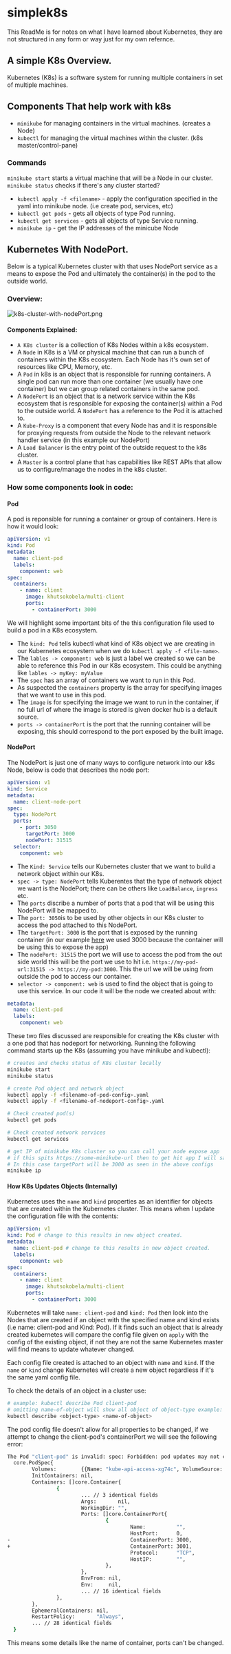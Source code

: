# simplek8s
This ReadMe is for notes on what I have learned about Kubernetes, they are not structured in any form or way just for my own refernce.

## A simple K8s Overview.
Kubernetes (K8s) is a software system for running multiple containers in set of multiple machines.

## Components That help work with k8s
- `minikube` for managing containers in the virtual machines. (creates a Node)
- `kubectl` for managing the virtual machines within the cluster. (k8s master/control-pane)

### Commands
`minikube start` starts a virtual machine that will be a Node in our cluster.
`minikube status` checks if there's any cluster started?

- `kubectl apply -f <filename>` - apply the configuration specified in the yaml into minikube node. (i.e create pod, services, etc)
- `kubectl get pods` - gets all objects of type Pod running.
- `kubectl get services` - gets all objects of type Service running.
- `minikube ip` - get the IP addresses of the minicube Node

## Kubernetes With NodePort.
Below is a typical Kubernetes cluster with that uses NodePort service as a means to expose the Pod and ultimately the container(s) in the pod to the outside world.

### Overview: 
![k8s-cluster-with-nodePort.png](./readme-assets/k8s-cluster-with-nodePort.png)

#### Components Explained:
- `A K8s cluster` is a collection of K8s Nodes within a k8s ecosystem.
- A `Node` in K8s is a VM or physical machine that can run a bunch of containers within the K8s ecosystem. Each Node has it's own set of resources like CPU, Memory, etc.
- A `Pod` in k8s is an object that is responsible for running containers. A single pod can run more than one container (we usually have one container) but we can group related containers in the same pod.
- A `NodePort` is an object that is a network service within the K8s ecosystem that is responsible for exposing the container(s) within a Pod to the outside world. A `NodePort` has a reference to the Pod it is attached to.
- A `Kube-Proxy` is a component that every Node has and it is responsible for proxying requests from outside the Node to the relevant network handler service (in this example our NodePort)
- A `Load Balancer` is the entry point of the outside request to the k8s cluster. 
- A `Master` is a control plane that has capabilities like REST APIs that allow us to configure/manage the nodes in the k8s cluster.

### How some components look in code:

#### Pod
A pod is reponsible for running a container or group of containers. Here is how it would look:
```yaml
apiVersion: v1
kind: Pod
metadata:
  name: client-pod
  labels:
    component: web
spec:
  containers:
    - name: client
      image: khutsokobela/multi-client
      ports:
        - containerPort: 3000
```
We will highlight some important bits of the this configuration file used to build a pod in a K8s ecosystem.
- The `kind: Pod` tells kubectl what kind of K8s object we are creating in our Kubernetes ecosystem when we do `kubectl apply -f <file-name>`.
- The `lables -> component: web` is just a label we created so we can be able to reference this Pod in our K8s ecosystem. This could be anything like `lables -> myKey: myValue`
- The `spec` has an array of containers we want to run in this Pod.
- As suspected the `containers` property is the array for specifying images that we want to use in this pod.
- The `image` is for specifying the image we want to run in the container, if no full url of where the image is stored is given docker hub is a default source.
- `ports -> containerPort` is the port that the running container will be exposing, this should correspond to the port exposed by the built image. 

#### NodePort
The NodePort is just one of many ways to configure network into our k8s Node, below is code that describes the node port:
```yaml
apiVersion: v1 
kind: Service
metadata:
  name: client-node-port
spec:
  type: NodePort
  ports:
    - port: 3050 
      targetPort: 3000
      nodePort: 31515
  selector:
    component: web
```

- The `Kind: Service` tells our Kubernetes cluster that we want to build a network object within our K8s.
- `spec -> type: NodePort` tells Kuberentes that the type of network object we want is the NodePort; there can be others like `LoadBalance`, `ingress` etc.
- The `ports` discribe a number of ports that a pod that will be using this NodePort will be mapped to.
- The `port: 3050`is to be used by other objects in our K8s cluster to access the pod attached to this NodePort. 
- The `targetPort: 3000` is the port that is exposed by the running container (in our example [here](#nodeport) we used 3000 because the container will be using this to expose the app)
- The `nodePort: 31515` the port we will use to access the pod from the out side world this will be the port we use to hit i.e. `https://my-pod-url:31515 -> https://my-pod:3000`. This the url we will be using from outside the pod to access our container.
- `selector -> component: web` is used to find the object that is going to use this service. In our code it will be the node we created about with:  
```yaml
metadata:
  name: client-pod
  labels:
    component: web
```
These two files discussed are responsible for creating the K8s cluster with a one pod that has nodeport for networking. Running the following command starts up the K8s (assuming you have minikube and kubectl):

```bash
# creates and checks status of K8s cluster locally
minikube start 
minikube status

# create Pod object and network object
kubectl apply -f <filename-of-pod-config>.yaml
kubectl apply -f <filename-of-nodeport-config>.yaml

# Check created pod(s)
kubectl get pods

# Check created network services
kubectl get services

# get IP of minikube K8s cluster so you can call your node expose app
# if this spits https://some-minikube-url then to get hit app I will say: https://some-minikube-url:targetPort.
# In this case targetPort will be 3000 as seen in the above configs
minikube ip

```

#### How K8s Updates Objects (Internally)
Kubernetes uses the `name` and `kind` properties as an identifier for objects that are created within the Kubernetes cluster.
This means when I update the configuration file with the contents:
```yaml 
apiVersion: v1
kind: Pod # change to this results in new object created.
metadata:
  name: client-pod # change to this results in new object created.
  labels:
    component: web
spec:
  containers:
    - name: client
      image: khutsokobela/multi-client
      ports:
        - containerPort: 3000
```
Kubernetes will take `name: client-pod` and `kind: Pod` then look into the Nodes that are created if an object with the specified name and kind exists (i.e name: client-pod and Kind: Pod). If it finds such an object that is already created kubernetes will compare the config file given on `apply` with the config of the existing object, if not they are not the same Kubernetes master will find means to update whatever changed.

Each config file created is attached to an object with `name` and `kind`. If the `name` or `kind` change Kubernetes will create a new object regardless if it's the same yaml config file.

To check the details of an object in a cluster use:
```bash
# example: kubectl describe Pod client-pod
# omitting name-of-object will show all object of object-type example: kubectl describe Pod
kubectl describe <object-type> <name-of-object>
```

The pod config file doesn't allow for all properties to be changed, if we attempt to change the client-pod's containerPort we will see the following error:  
```bash
The Pod "client-pod" is invalid: spec: Forbidden: pod updates may not change fields other than `spec.containers[*].image`,`spec.initContainers[*].image`,`spec.activeDeadlineSeconds`,`spec.tolerations` (only additions to existing tolerations),`spec.terminationGracePeriodSeconds` (allow it to be set to 1 if it was previously negative)
  core.PodSpec{
        Volumes:        {{Name: "kube-api-access-xg74c", VolumeSource: {Projected: &{Sources: {{ServiceAccountToken: &{ExpirationSeconds: 3607, Path: "token"}}, {ConfigMap: &{LocalObjectReference: {Name: "kube-root-ca.crt"}, Items: {{Key: "ca.crt", Path: "ca.crt"}}}}, {DownwardAPI: &{Items: {{Path: "namespace", FieldRef: &{APIVersion: "v1", FieldPath: "metadata.namespace"}}}}}}, DefaultMode: &420}}}},
        InitContainers: nil,
        Containers: []core.Container{
                {
                        ... // 3 identical fields
                        Args:       nil,
                        WorkingDir: "",
                        Ports: []core.ContainerPort{
                                {
                                        Name:          "",
                                        HostPort:      0,
-                                       ContainerPort: 3000,
+                                       ContainerPort: 3001,
                                        Protocol:      "TCP",
                                        HostIP:        "",
                                },
                        },
                        EnvFrom: nil,
                        Env:     nil,
                        ... // 16 identical fields
                },
        },
        EphemeralContainers: nil,
        RestartPolicy:       "Always",
        ... // 28 identical fields
  }
```

This means some details like the name of container, ports can't be changed.